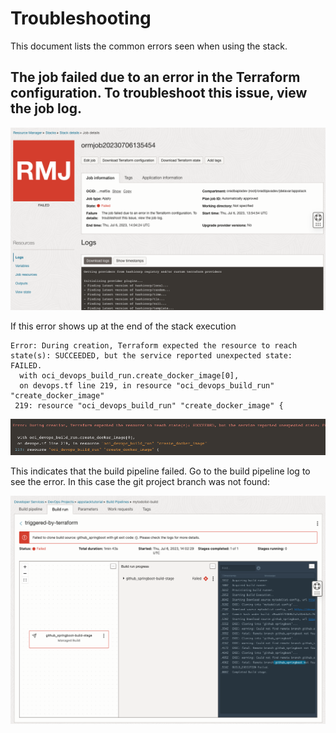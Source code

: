 # Troubleshooting

This document lists the common errors seen when using the stack.

## The job failed due to an error in the Terraform configuration. To troubleshoot this issue, view the job log.

![](./screenshots/1_statefailed.png)

If this error shows up at the end of the stack execution

```
Error: During creation, Terraform expected the resource to reach state(s): SUCCEEDED, but the service reported unexpected state: FAILED.
  with oci_devops_build_run.create_docker_image[0],
  on devops.tf line 219, in resource "oci_devops_build_run" "create_docker_image" 
 219: resource "oci_devops_build_run" "create_docker_image" {
```

![](./screenshots/2_logerror.png)

This indicates that the build pipeline failed. Go to the build pipeline log to see the error. In this case the git project branch was not found:

![](./screenshots/3_buildpipelinelog.png)

